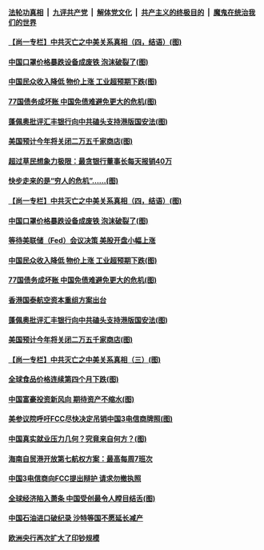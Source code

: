 

####  [法轮功真相](../../../../basic/blob/master/README.md?t=06111131) &nbsp;|&nbsp; [九评共产党](../../../../9ping.md/blob/master/README.md?t=06111131) &nbsp;|&nbsp; [解体党文化](../../../../jtdwh.md/blob/master/README.md?t=06111131)  &nbsp;|&nbsp; [共产主义的终极目的](../../../../gczydzjmd.md/blob/master/README.md?t=06111131) &nbsp;|&nbsp; [魔鬼在统治我们的世界](../../../../mgztzwmdsj.md/blob/master/README.md?t=06111131) 

#### [【尚一专栏】中共灭亡之中美关系真相（四，结语）(图)](../pages/p5/936150.md?t=06111131) 

#### [中国口罩价格暴跌设备成废铁 泡沫破裂了(图)](../pages/p5/936142.md?t=06111131) 

#### [中国民众收入降低 物价上涨 工业超预期下跌(图)](../pages/p5/936125.md?t=06111131) 

#### [77国债务成坏账 中国免债难避免更大的危机(图)](../pages/p5/936113.md?t=06111131) 

#### [蓬佩奥批评汇丰银行向中共磕头支持港版国安法(图)](../pages/p5/936108.md?t=06111131) 

#### [美国预计今年将关闭二万五千家商店(图)](../pages/p5/936046.md?t=06111131) 

#### [超过草民想象力极限：最贪银行董事长每天报销40万](../pages/p5/936160.md?t=06111131) 

#### [快步走来的是“穷人的危机”……(图)](../pages/p5/936158.md?t=06111131) 

#### [【尚一专栏】中共灭亡之中美关系真相（四，结语）(图)](../pages/p5/936150.md?t=06111131) 

#### [中国口罩价格暴跌设备成废铁 泡沫破裂了(图)](../pages/p5/936142.md?t=06111131) 

#### [等待美联储（Fed）会议决策 美股开盘小幅上涨](../pages/p5/936126.md?t=06111131) 

#### [中国民众收入降低 物价上涨 工业超预期下跌(图)](../pages/p5/936125.md?t=06111131) 

#### [77国债务成坏账 中国免债难避免更大的危机(图)](../pages/p5/936113.md?t=06111131) 

#### [香港国泰航空资本重组方案出台](../pages/p5/936109.md?t=06111131) 

#### [蓬佩奥批评汇丰银行向中共磕头支持港版国安法(图)](../pages/p5/936108.md?t=06111131) 

#### [美国预计今年将关闭二万五千家商店(图)](../pages/p5/936046.md?t=06111131) 

#### [【尚一专栏】中共灭亡之中美关系真相（三）(图)](../pages/p5/935921.md?t=06111131) 

#### [全球食品价格连续第四个月下跌(图)](../pages/p5/936051.md?t=06111131) 

#### [中国富豪投资新风向 期待资产不缩水(图)](../pages/p5/936016.md?t=06111131) 

#### [美参议院呼吁FCC尽快决定吊销中国3电信商牌照(图)](../pages/p5/936012.md?t=06111131) 

#### [中国真实就业压力几何？究竟来自何方？(图)](../pages/p5/935996.md?t=06111131) 

#### [海南自贸港开放第七航权方案：最高每周7班次](../pages/p5/935994.md?t=06111131) 

#### [中国3电信商向FCC提出辩护 请求勿撤执照](../pages/p5/935993.md?t=06111131) 

#### [全球经济陷入萧条 中国受创最令人瞠目结舌(图)](../pages/p5/935992.md?t=06111131) 

#### [中国石油进口破纪录 沙特等国不愿延长减产](../pages/p5/935990.md?t=06111131) 

#### [欧洲央行再次扩大了印钞规模](../pages/p5/935988.md?t=06111131) 

